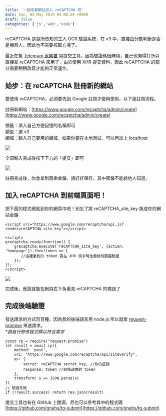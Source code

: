 ```yaml
---
title: '一起來幫網站加入 reCAPTCHA 吧'
date: Sun, 05 May 2019 04:08:28 +0000
draft: false
categories: ['js','web','node']
---
```


reCAPTCHA 是眾所皆知的工人 OCR 驗證系統，在 v3 中，直接由分數判斷是否是機器人，因此也不需要核取方塊了。

最近在幫 [Telegram 蒐集君](https://tg.gnehs.net) 寫提交工具，因為驗證碼很麻煩，自己也懶得打所以直接拿 reCAPTCHA 來用了，由於使用 XHR 提交資料，因此 reCAPTCHA 的部分需要稍稍改寫才能夠正常運作。

始步：在 reCAPTCHA 註冊新的網站
---------------------

要使用 reCAPTCHA，必須要先到 Google 註冊才能夠使用，以下是註冊流程。

註冊新網站：[](https://www.google.com/recaptcha/admin/create)[https://www.google.com/recaptcha/admin/create](https://www.google.com/recaptcha/admin/create)

標籤：填入自己方便記憶的名稱即可  
類型：選 v3  
網域：輸入自己要用的網域，如果你要在本地測試，可以再加上 localhost

![](https://i.imgur.com/LfFj8pL.png)

全部輸入完成後按下下方的「提交」即可

![](https://i.imgur.com/O5g0iGl.jpg)

註冊完成後，你會拿到兩串金鑰，請好好保存，其中密鑰不能給他人知道。

加入 reCAPTCHA 到前端頁面吧！
--------------------

把下面的程式碼貼到你的網頁中吧！別忘了將 reCAPTCHA\_site\_key 換成你的網站金鑰

```
<script src="https://www.google.com/recaptcha/api.js?render=reCAPTCHA_site_key"></script>

<script>
grecaptcha.ready(function() {
    grecaptcha.execute('reCAPTCHA_site_key', {action: 'homepage'}).then(token => {
       //這裡拿到的 token 要在 XHR 請求時也發給伺服器驗證
    });
});
</script>
```

![](https://i.imgur.com/BeJYwd8.png)

完成後，應該就能在網頁右下角看見 reCAPTCHA 的標誌了

完成後端驗證
------

發送請求的方式百百種，因為我的後端語言用 node.js 所以就拿 [request-promise](https://github.com/request/request-promise) 來送請求。  
_\*請自行修改程式碼以符合需求_

```
const rp = require("request-promise")
let result = await rp({
    method: 'post',
    uri: "https://www.google.com/recaptcha/api/siteverify",
    qs: {
        secret: reCAPTCHA_secret_key, //你的密鑰
        response: token //前端送來的 token
    },
    transform: x => JSON.parse(x)
})
// 驗證失敗
if (!result.success) return res.json(result)
```

提交工具也有在 GitHub 上開源，尼也可以參考其中的程式碼  
[](https://github.com/gnehs/tg-submit)[https://github.com/gnehs/tg-submit](https://github.com/gnehs/tg-submit)